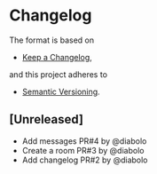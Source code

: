# Changelog

The format is based on

  - [Keep a Changelog](https://keepachangelog.com/en/1.0.0/),

and this project adheres to

  - [Semantic Versioning](https://semver.org/spec/v2.0.0.html).

## [Unreleased]
- Add messages PR#4 by @diabolo
- Create a room PR#3 by @diabolo
- Add changelog PR#2 by @diabolo


